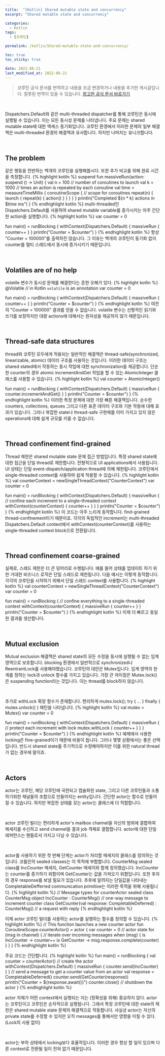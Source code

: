 ```yaml
---
title:  "[Kotlin] Shared mutable state and concurrency"
excerpt: "Shared mutable state and concurrency"

categories:
  - Kotlin
tags:
  - [코루틴]

permalink: /kotlin/Shared-mutable-state-and-concurrency/

toc: true
toc_sticky: true

date: 2022-08-21
last_modified_at: 2022-08-21
---
```

> 코루틴 공식 문서를 번역하고 내용을 조금 변경하거나 내용을 추가한 게시글입니다. 잘못된 번역이 있을 수 있습니다.
> [참고한 공식 문서 바로가기](https://kotlinlang.org/docs/shared-mutable-state-and-concurrency.html)

<br>

Dispatchers.Default와 같은 multi-threaded dispatcher를 통해 코루틴은 동시에 실행될 수 있습니다. 이는 모든 동시성 문제를 나타냅니다. 주요 문제는 shared mutable state에 대한 액세스 동기화입니다. 코루틴 환경에서 이러한 문제의 일부 해결책은 multi-threaded 환경의 해결책과 유사합니다. 하지만 나머지는 유니크합니다.

<br>

## The problem
같은 행동을 천번하는 백개의 코루틴을 실행해봅시다. 또한 추가 비교를 위해 완료 시간을 측정합니다.
{% highlight kotiln %}
suspend fun massiveRun(action: suspend () -> Unit) {
    val n = 100  // number of coroutines to launch
    val k = 1000 // times an action is repeated by each coroutine
    val time = measureTimeMillis {
        coroutineScope { // scope for coroutines
            repeat(n) {
                launch {
                    repeat(k) { action() }
                }
            }
        }
    }
    println("Completed ${n * k} actions in $time ms")
}
{% endhighlight kotlin %}
multi-threaded인 Dispatchers.Default를 사용하여 shared mutable variable를 증가시키는 아주 간단한 action을 실행합니다.
{% highlight kotlin %}
var counter = 0

fun main() = runBlocking {
    withContext(Dispatchers.Default) {
        massiveRun {
            counter++
        }
    }
    println("Counter = $counter")
}
{% endhighlight kotlin %}
항상 "Counter = 100000"를 출력하진 않습니다. 그 이유는 백개의 코루틴이 동기화 없이 counter를 멀티 스레드에서 동시에 증가시키기 때문입니다.

<br>

## Volatiles are of no help
volatile 변수가 동시성 문제를 해결한다는 흔한 오해가 있다.
{% highlight kotlin %}
@Volatile // in Kotlin `volatile` is an annotation 
var counter = 0

fun main() = runBlocking {
    withContext(Dispatchers.Default) {
        massiveRun {
            counter++
        }
    }
    println("Counter = $counter")
}
{% endhighlight kotlin %}
여전히 "Counter = 100000" 결과를 얻을 수 없습니다. volatile 변수는 선형적인 읽기와 쓰기를 보장하지만 대량 actions에 대해서는 원자성을 제공하지 않기 때문입니다.

<br>

## Thread-safe data structures
thread와 코루틴 모두에게 적용되는 일반적인 해결책은 thread-safe(synchronized, linearizable, atomic) 데이터 구조를 사용하는 것입니다. 이러한 데이터 구조는 shared stated에서 작동하는 동시 작업에 대한 synchronization을 제공합니다. 단순한 counter의 경우 atomic incrementAndGet 작업을 할 수 있는 AtomicInteger 클래스를 사용할 수 있습니다.
{% highlight kotlin %}
val counter = AtomicInteger()

fun main() = runBlocking {
    withContext(Dispatchers.Default) {
        massiveRun {
            counter.incrementAndGet()
        }
    }
    println("Counter = $counter")
}
{% endhighlight kotlin %}
이러한 특정 문제에 대한 가장 빠른 해결책입니다. 순수한 counters, collections, queues 그리고 다른 표준 데이터 구조와 기본 작동에 대해 효과가 있습니다. 그러나 복잡한 state나 thread-safe 구현체를 이미 가지고 있지 않은 operations에 대해 쉽게 규모를 키울 수 없습니다. 

<br>

## Thread confinement find-grained
Thread 제한은 shared mutable state 문제 접근 방법입니다. 특정 shared state에 대한 접근을 단일 thread로 제한합니다. 전형적으로 UI applications에서 사용됩니다. UI 상태는 단일 event-dispatch/application thread에 의해 제한됩니다. 코루틴에서 single-threaded context를 사용하여 쉽게 적용할 수 있습니다.
{% highlight kotlin %}
val counterContext = newSingleThreadContext("CounterContext")
var counter = 0

fun main() = runBlocking {
    withContext(Dispatchers.Default) {
        massiveRun {
            // confine each increment to a single-threaded context
            withContext(counterContext) {
                counter++
            }
        }
    }
    println("Counter = $counter")
}
{% endhighlight kotiln %}
이 코드는 아주 느리게 동작합니다. find-grained thread-confinement이기 때문이죠. 각각의 독립적인 increment는 multi-threaded Dispatchers.Default context에서 withContext(counterContext)를 사용하는 single-threaded context block으로 전환됩니다.

<br>

## Thread confinement coarse-grained
실제로, 스레드 제한은 더 큰 덩어리로 수행됩니다. 예를 들어 상태를 업데이트 하기 위한 거대한 비즈니스 로직은 단일 스레드로 제한됩니다. 다음 예시는 이렇게 동작합니다. 각각의 코루틴을 시작하기 위해서 단일 스레드 context를 사용합니다. 
{% highlight kotlin %}
val counterContext = newSingleThreadContext("CounterContext")
var counter = 0

fun main() = runBlocking {
    // confine everything to a single-threaded context
    withContext(counterContext) {
        massiveRun {
            counter++
        }
    }
    println("Counter = $counter")
}
{% endhighlight kotlin %}
이제 더 빠르고 동일한 결과를 생산합니다.

<br>

## Mutual exclusion
Mutual exclusion 해결책은 shared state의 모든 수정을 동시에 실행될 수 없는 임계 영역으로 보호합니다. blocking 환경에서 일반적으로 synchronized나 ReentrantLock를 사용해야했습니다. 코루틴의 대안은 Mutex입니다. 임계 영역의 한계를 정하는 lock과 unlock 함수를 가지고 있습니다. 가장 큰 차이점은 Mutex.lock()은 suspending function라는 것입니다. 이는 thread를 block하지 않습니다.

<br>

추가로 withLock 확장 함수가 존재합니다. 편리하게 mutex.lock(); try { ... } finally { mutex.unlock() } 패턴을 나타냅니다.
{% highlight kotlin %}
val mutex = Mutex()
var counter = 0

fun main() = runBlocking {
    withContext(Dispatchers.Default) {
        massiveRun {
            // protect each increment with lock
            mutex.withLock {
                counter++
            }
        }
    }
    println("Counter = $counter")
}
{% endhighlight kotlin %}
예제에서 사용한 locking은 fine-grained이기 때문에 비용이 듭니다. 그러나 몇몇 상황에서는 좋은 선택입니다. 반드시 shared state를 주기적으로 수정해야하지만 이를 위한 natural thread가 없는 경우에 말이죠.

<br>

## Actors
actor는 코루틴, 해당 코루틴에 국한되고 캡슐화된 state, 그리고 다른 코루틴들과 소통하기위한 채널들의 조합으로 만들어지는 entity입니다. 간단한 actor는 함수로 만들어질 수 있습니다. 하지만 복잡한 상태를 갖는 actor는 클래스에 더 적합합니다.

<br>

actor 코루틴 빌더는 편리하게 actor's mailbox channel을 자신의 범위에 결합하여 메세지를 수신하고 send channel을 결과 job 객체로 결합합니다. actor에 대한 단일 레퍼런스는 핸들로서 가지고 다닐 수 있습니다.

<br>

actor를 사용하기 위한 첫 번째 단계는 actor가 처리할 메세지의 클래스를 정의하는 것입니다. 코틀린의 sealed classes는 이 목적에 부합합니다. CounterMsg sealed class를 IncCounter 메세지, GetCounter 메세지와 함께 정의했습니다. IncCounter는 counter를 증가하기 위함이며 GetCounter는 값을 가져오기 위함입니다. 또한 후자의 경우 response를 보낼 필요가 있습니다. 추후에 알려지는 단일값을 나타내는 CompletableDefferred communication primitive는 이러한 목적을 위해 사용됩니다.
{% highlight kotlin %}
// Message types for counterActor
sealed class CounterMsg
object IncCounter : CounterMsg() // one-way message to increment counter
class GetCounter(val response: CompletableDeferred<Int>) : CounterMsg() // a request with reply
{% endhighlight kotlin %}

이제 actor 코루틴 빌더를 사용하는 actor를 실행하는 함수를 정의할 수 있습니다.
{% highlight kotlin %}
// This function launches a new counter actor
fun CoroutineScope.counterActor() = actor<CounterMsg> {
    var counter = 0 // actor state
    for (msg in channel) { // iterate over incoming messages
        when (msg) {
            is IncCounter -> counter++
            is GetCounter -> msg.response.complete(counter)
        }
    }
}
{% endhighlight kotlin %}

주요 코드는 간단합니다.
{% highlight kotlin %}
fun main() = runBlocking<Unit> {
    val counter = counterActor() // create the actor
    withContext(Dispatchers.Default) {
        massiveRun {
            counter.send(IncCounter)
        }
    }
    // send a message to get a counter value from an actor
    val response = CompletableDeferred<Int>()
    counter.send(GetCounter(response))
    println("Counter = ${response.await()}")
    counter.close() // shutdown the actor
}
{% endhighlight kotlin %}

actor 자체가 어떤 context에서 실행되는 지는 (정확성을 위해) 중요하지 않다. actor는 코루틴이고 코루틴은 순차적으로 실행됩니다. 그래서 특정 코루틴에 대한 state의 제한은 shared mutable state 문제의 해결책으로 작동합니다. 사실상 actor는 자신의 private state를 수정할 수 있지만 오직 messages를 통해서만 영향을 미칠 수 있다. (Lock의 사용 없이)

<br>

actor는 부하 상태에서 locking보다 효율적입니다. 이러한 경우 항상 할 일이 있으며 다른 context로 전환될 일이 전혀 없기 때문입니다.